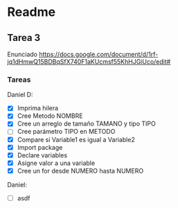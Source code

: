 # Readme

## Tarea 3

Enunciado
https://docs.google.com/document/d/1rf-jq1dHmwQ15BDBqSfX740F1aKUcmsf55KhHJGiUco/edit#

### Tareas

Daniel D:
- [x] Imprima hilera
- [x] Cree Metodo NOMBRE
- [x] Cree un arreglo de tamaño TAMANO y tipo TIPO
- [ ] Cree parámetro TIPO en METODO
- [x] Compare si Variable1 es igual a Variable2
- [x] Import package
- [x] Declare variables
- [x] Asigne valor a una variable
- [x] Cree un for desde NUMERO hasta NUMERO

Daniel:
- [ ] asdf
